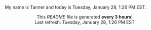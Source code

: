 My name is Tanner and today is Tuesday, January 28, 1:26 PM EST.

<p align="center">This <i>README</i> file is generated <b>every 3 hours</b>!</br>Last refresh: Tuesday, January 28, 1:26 PM EST<br /></p>
